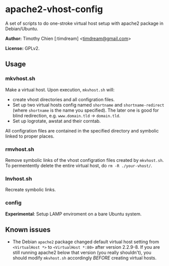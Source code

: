# apache2-vhost-config

A set of scripts to do one-stroke virtual host setup with apache2 package
in Debian/Ubuntu.

**Author:** Timothy Chien [:timdream] <<timdream@gmail.com>>

**License:** GPLv2.

## Usage

### mkvhost.sh

Make a virtual host. Upon execution, `mkvhost.sh` will:

   * create vhost directories and all configration files.
   * Set up two virtual hosts config named `shortname` and `shortname-redirect`
   (where `shortname` is the name you specified).
   The later one is good for blind redirection, e.g.
   `www.domain.tld` -> `domain.tld`.
   * Set up logrotate, awstat and their corntab.

All configration files are contained in the specified directory
and symbolic linked to proper places.

### rmvhost.sh

Remove symbolic links of the vhost configration files created by `mkvhost.sh`.
To permentently delete the entire virtual host, do `rm -R ./your-vhost/`.

### lnvhost.sh

Recreate symbolic links.

### config

**Experimental**: Setup LAMP enviroment on a bare Ubuntu system.

## Known issues

  * The Debian `apache2` package changed default virtual host setting
  from `<VirtualHost *>` to `<VirtualHost *:80>` after version 2.2.9-8.
  If you are still running apache2 below that version (you really shouldn't),
  you should modify `mkvhost.sh` accordingly *BEFORE* creating virtual hosts.
